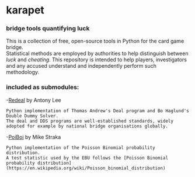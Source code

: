 # karapet
### bridge tools quantifying luck

This is a collection of free, open-source tools in Python for the card game bridge. <br>
Statistical methods are employed by authorities to help distinguish between *luck* and *cheating*.
This repository is intended to help players, investigators and any accused understand and independently perform such methodology.

### included as submodules:
-[Redeal](https://github.com/anntzer/redeal) by Antony Lee <br>
    
    Python implementation of Thomas Andrew's Deal program and Bo Haglund's Double Dummy Solver.
    The deal and DDS programs are well-established standards, widely adopted for example by national bridge organisations globally.

-[PoiBoi](https://github.com/tsakim/poibin) by Mike Straka  <br>
    
    Python implementation of the Poisson Binomial probability distribution.
    A test statistic used by the EBU follows the [Poisson Binomial probability distribution](https://en.wikipedia.org/wiki/Poisson_binomial_distribution) 






